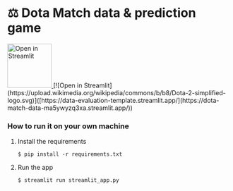 # ⚖ Dota Match data & prediction game


<a href="https://dota-match-data-ma5ywyzq3xa.streamlit.app/">
  <img src="https://upload.wikimedia.org/wikipedia/commons/b/b8/Dota-2-simplified-logo.svg" alt="Open in Streamlit" width="100" height="100">
</a>
[![Open in Streamlit](https://upload.wikimedia.org/wikipedia/commons/b/b8/Dota-2-simplified-logo.svg)]([https://data-evaluation-template.streamlit.app/](https://dota-match-data-ma5ywyzq3xa.streamlit.app/))

### How to run it on your own machine

1. Install the requirements

   ```
   $ pip install -r requirements.txt
   ```

2. Run the app

   ```
   $ streamlit run streamlit_app.py
   ```
